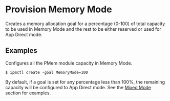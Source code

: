 # Provision Memory Mode

Creates a memory allocation goal for a percentage \(0-100\) of total capacity to be used in Memory Mode and the rest to be either reserved or used for App Direct mode.

## **Examples**

Configures all the PMem module capacity in Memory Mode.

```text
$ ipmctl create -goal MemoryMode=100
```

By default, if a goal is set for any percentage less than 100%, the remaining capacity will be configured to App Direct mode. See the [Mixed Mode](provision-mixed-mode.md) section for examples.

